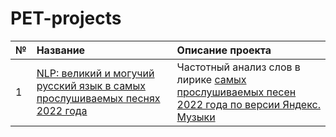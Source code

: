 # PET-projects
№ | Название | Описание проекта |
:---| :--- | :--- |
1 | [NLP: великий и могучий русский язык в самых прослушиваемых песнях 2022 года](https://github.com/EwanRyzhov/PET-projects/blob/f306fdae17e07580ed839bd5728631322b321bd7/NLP:%20best%20songs%20of%202022/NLP_best_songs_2022.ipynb) | Частотный анализ слов в лирике [самых прослушиваемых песен 2022 года по версии Яндекс. Музыки](https://music.yandex.ru/users/yandexmusic/playlists/1150?utm_medium=copy_link)
